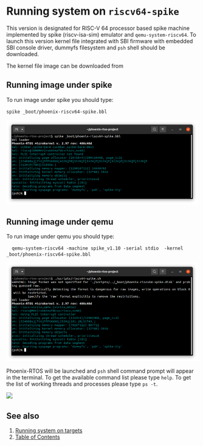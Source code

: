 # Running system on `riscv64-spike`
This version is designated for RISC-V 64 processor based spike machine implemented by spike (riscv-isa-sim) emulator and `qemu-system-riscv64`. To launch this version
kernel file integrated with SBI firmware with embedded SBI console driver, dummyfs filesystem and `psh` shell should be downloaded.

The kernel file image can be downloaded from

## Running image under spike
To run image under spike you should type:

````bash
spike _boot/phoenix-riscv64-spike.bbl
````

<img src="_images/spike-riscv64-spike.png" width="700px">

## Running image under qemu
To run image under qemu you should type:

```
  qemu-system-riscv64 -machine spike_v1.10 -serial stdio  -kernel _boot/phoenix-riscv64-spike.bbl
```

<img src="_images/qemu-riscv64-spike.png" width="700px">

Phoenix-RTOS will be launched and `psh` shell command prompt will appear in the terminal. To get the available command list please type `help`. To get the list of working threads and processes please type `ps -t`.

<img src="_images/qemu-riscv64-spike-ps-t.png" width="700px">

## See also

1. [Running system on targets](README.md)
2. [Table of Contents](../README.md)
